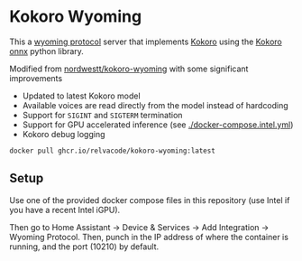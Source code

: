 # Kokoro Wyoming

This a [wyoming protocol](https://github.com/rhasspy/wyoming) server that implements [Kokoro](https://huggingface.co/hexgrad/Kokoro-82M) using the [Kokoro onnx](https://github.com/thewh1teagle/kokoro-onnx) python library.

Modified from [nordwestt/kokoro-wyoming](https://github.com/nordwestt/kokoro-wyoming) with some significant improvements

  - Updated to latest Kokoro model
  - Available voices are read directly from the model instead of hardcoding
  - Support for `SIGINT` and `SIGTERM` termination
  - Support for GPU accelerated inference (see [./docker-compose.intel.yml]())
  - Kokoro debug logging

```
docker pull ghcr.io/relvacode/kokoro-wyoming:latest
```

## Setup

Use one of the provided docker compose files in this repository (use Intel if you have a recent Intel iGPU).

Then go to Home Assistant -> Device & Services -> Add Integration -> Wyoming Protocol. Then, punch in the IP address of where the container is running, and the port (10210) by default.
